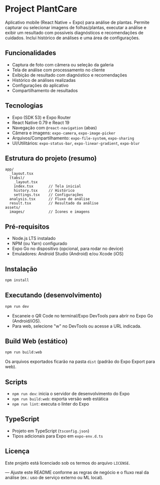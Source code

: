 # Project PlantCare

Aplicativo mobile (React Native + Expo) para análise de plantas. Permite capturar ou selecionar imagens de folhas/plantas, executar a análise e exibir um resultado com possíveis diagnósticos e recomendações de cuidados. Inclui histórico de análises e uma área de configurações.

## Funcionalidades
- Captura de foto com câmera ou seleção da galeria
- Tela de análise com processamento no cliente
- Exibição de resultado com diagnóstico e recomendações
- Histórico de análises realizadas
- Configurações do aplicativo
- Compartilhamento de resultados

## Tecnologias
- Expo (SDK 53) e Expo Router
- React Native 0.79 e React 19
- Navegação com `@react-navigation` (abas)
- Câmera e imagens: `expo-camera`, `expo-image-picker`
- Arquivos/Compartilhamento: `expo-file-system`, `expo-sharing`
- UI/Utilitários: `expo-status-bar`, `expo-linear-gradient`, `expo-blur`

## Estrutura do projeto (resumo)
```
app/
  _layout.tsx
  (tabs)/
    _layout.tsx
    index.tsx       // Tela inicial
    history.tsx     // Histórico
    settings.tsx    // Configurações
  analysis.tsx      // Fluxo de análise
  result.tsx        // Resultado da análise
assets/
  images/           // Ícones e imagens
```

## Pré-requisitos
- Node.js LTS instalado
- NPM (ou Yarn) configurado
- Expo Go no dispositivo (opcional, para rodar no device)
- Emuladores: Android Studio (Android) e/ou Xcode (iOS)

## Instalação
```bash
npm install
```

## Executando (desenvolvimento)
```bash
npm run dev
```
- Escaneie o QR Code no terminal/Expo DevTools para abrir no Expo Go (Android/iOS).
- Para web, selecione "w" no DevTools ou acesse a URL indicada.

## Build Web (estático)
```bash
npm run build:web
```
Os arquivos exportados ficarão na pasta `dist` (padrão do Expo Export para web).

## Scripts
- `npm run dev`: inicia o servidor de desenvolvimento do Expo
- `npm run build:web`: exporta versão web estática
- `npm run lint`: executa o linter do Expo

## TypeScript
- Projeto em TypeScript (`tsconfig.json`)
- Tipos adicionais para Expo em `expo-env.d.ts`

## Licença
Este projeto está licenciado sob os termos do arquivo `LICENSE`.

—
Ajuste este README conforme as regras de negócio e o fluxo real da análise (ex.: uso de serviço externo ou ML local).
